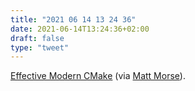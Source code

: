 ```yaml
---
title: "2021 06 14 13 24 36"
date: 2021-06-14T13:24:36+02:00
draft: false
type: "tweet"
---
```

[Effective Modern CMake](https://gist.github.com/mbinna/c61dbb39bca0e4fb7d1f73b0d66a4fd1) (via [Matt Morse](https://mjmorse.com/blog/cmake-template/)).
